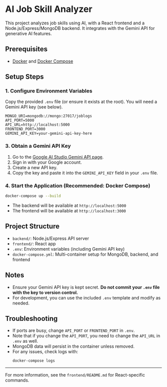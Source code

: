 # AI Job Skill Analyzer

This project analyzes job skills using AI, with a React frontend and a Node.js/Express/MongoDB backend. It integrates with the Gemini API for generative AI features.

## Prerequisites
- [Docker](https://www.docker.com/) and [Docker Compose](https://docs.docker.com/compose/)

## Setup Steps

### 1. Configure Environment Variables
Copy the provided `.env` file (or ensure it exists at the root). You will need a Gemini API key (see below).

```
MONGO_URI=mongodb://mongo:27017/joblogs
API_PORT=5000
API_URL=http://localhost:5000
FRONTEND_PORT=3000
GEMINI_API_KEY=your-gemini-api-key-here
```

### 3. Obtain a Gemini API Key
1. Go to the [Google AI Studio Gemini API page](https://aistudio.google.com/app/apikey).
2. Sign in with your Google account.
3. Create a new API key.
4. Copy the key and paste it into the `GEMINI_API_KEY` field in your `.env` file.

### 4. Start the Application (Recommended: Docker Compose)
```sh
docker-compose up --build
```
- The backend will be available at `http://localhost:5000`
- The frontend will be available at `http://localhost:3000`

## Project Structure
- `backend/`: Node.js/Express API server
- `frontend/`: React app
- `.env`: Environment variables (including Gemini API key)
- `docker-compose.yml`: Multi-container setup for MongoDB, backend, and frontend

## Notes
- Ensure your Gemini API key is kept secret. **Do not commit your `.env` file with the key to version control.**
- For development, you can use the included `.env` template and modify as needed.

## Troubleshooting
- If ports are busy, change `API_PORT` or `FRONTEND_PORT` in `.env`.
- Note that if you change the `API_PORT`, you need to change the `API_URL` in `.env` as well.
- MongoDB data will persist in the container unless removed.
- For any issues, check logs with:
  ```sh
  docker-compose logs
  ```

---

For more information, see the `frontend/README.md` for React-specific commands.
